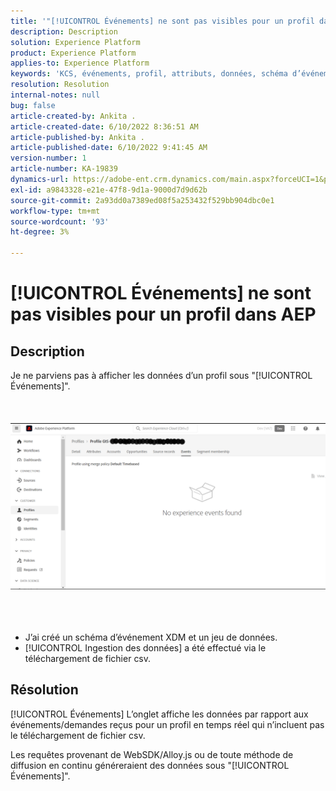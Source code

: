 ```yaml
---
title: '"[!UICONTROL Événements] ne sont pas visibles pour un profil dans AEP'
description: Description
solution: Experience Platform
product: Experience Platform
applies-to: Experience Platform
keywords: 'KCS, événements, profil, attributs, données, schéma d’événement d’expérience, '
resolution: Resolution
internal-notes: null
bug: false
article-created-by: Ankita .
article-created-date: 6/10/2022 8:36:51 AM
article-published-by: Ankita .
article-published-date: 6/10/2022 9:41:45 AM
version-number: 1
article-number: KA-19839
dynamics-url: https://adobe-ent.crm.dynamics.com/main.aspx?forceUCI=1&pagetype=entityrecord&etn=knowledgearticle&id=77c6ee72-98e8-ec11-bb3c-000d3a3b168b
exl-id: a9843328-e21e-47f8-9d1a-9000d7d9d62b
source-git-commit: 2a93dd0a7389ed08f5a253432f529bb904dbc0e1
workflow-type: tm+mt
source-wordcount: '93'
ht-degree: 3%

---
```


# [!UICONTROL Événements] ne sont pas visibles pour un profil dans AEP

## Description

Je ne parviens pas à afficher les données d’un profil sous &quot;[!UICONTROL Événements]&quot;.<br><br> <br><br>![](assets/___06fe68f7-99e8-ec11-bb3c-000d3a3b168b___.png)<br><br> <br><br>
- J’ai créé un schéma d’événement XDM et un jeu de données.
- [!UICONTROL Ingestion des données] a été effectué via le téléchargement de fichier csv.



## Résolution


[!UICONTROL Événements] L’onglet affiche les données par rapport aux événements/demandes reçus pour un profil en temps réel qui n’incluent pas le téléchargement de fichier csv.

Les requêtes provenant de WebSDK/Alloy.js ou de toute méthode de diffusion en continu généreraient des données sous &quot;[!UICONTROL Événements]&quot;.

